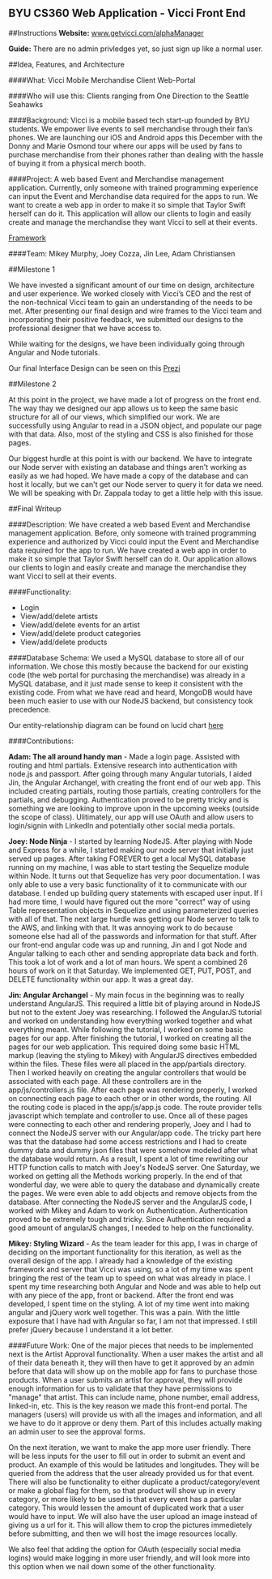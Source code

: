 BYU CS360 Web Application - Vicci Front End
-------------------------------------------

##Instructions
**Website:** www.getvicci.com/alphaManager

**Guide:** There are no admin privledges yet, so just sign up like a normal user.

##Idea, Features, and Architecture


####What: 
Vicci Mobile Merchandise Client Web-Portal

####Who will use this: 
Clients ranging from One Direction to the Seattle Seahawks

####Background:
 Vicci is a mobile based tech start-up founded by BYU students. We empower live events to sell merchandise through their fan’s phones. We are launching our iOS and Android apps this December with the Donny and Marie Osmond tour where our apps will be used by fans to purchase merchandise from their phones rather than dealing with the hassle of buying it from a physical merch booth. 

####Project: 
A web based Event and Merchandise management application. Currently, only someone with trained programming experience can input the Event and Merchandise data required for the apps to run. We want to create a web app in order to make it so simple that Taylor Swift herself can do it. This application will allow our clients to login and easily create and manage the merchandise they want Vicci to sell at their events. 

[Framework](http://prezi.com/fmcpz_xb-mhz/?utm_campaign=share&utm_medium=copy)


####Team:
Mikey Murphy, Joey Cozza, Jin Lee, Adam Christiansen

##Milestone 1

We have invested a significant amount of our time on design, architecture and user experience. We worked closely with Vicci’s CEO and the rest of the non-technical Vicci team to gain an understanding of the needs to be met.  After presenting our final design and wire frames to the Vicci team and incorporating their positive feedback, we submitted our designs to the professional designer that we have access to. 

While waiting for the designs, we have been individually going through Angular and Node tutorials.

Our final Interface Design can be seen on this [Prezi](http://prezi.com/ht31clpy510w/?utm_campaign=share&utm_medium=copy)

##Milestone 2

At this point in the project, we have made a lot of progress on the front end. The way thay we designed our app allows us to keep the same basic structure for all of our views, which simplified our work. We are successfully using Angular to read in a JSON object, and populate our page with that data. Also, most of the styling and CSS is also finished for those pages.  

Our biggest hurdle at this point is with our backend.  We have to integrate our Node server with existing an database and things aren't working as easily as we had hoped.  We have made a copy of the database and can host it locally, but we can't get our Node server to query it for data we need.  We will be speaking with Dr. Zappala today to get a little help with this issue.   



##Final Writeup

####Description: 
We have created a web based Event and Merchandise management application. Before, only someone with trained programming experience and authorized by Vicci could input the Event and Merchandise data required for the app to run. We have created a web app in order to make it so simple that Taylor Swift herself can do it. Our application allows our clients to login and easily create and manage the merchandise they want Vicci to sell at their events.

####Functionality: 
+ Login
+ View/add/delete artists
+ View/add/delete events for an artist
+ View/add/delete product categories
+ View/add/delete products


####Database Schema:
We used a MySQL database to store all of our information. We chose this mostly because the backend for our existing code (the web portal for purchasing the merchandise) was already in a MySQL database, and it just made sense to keep it consistent with the existing code.  From what we have read and heard, MongoDB would have been much easier to use with our NodeJS backend, but consistency took precedence. 

Our entity-relationship diagram can be found on lucid chart [here](http://www.lucidchart.com/invitations/accept/52aff6d2-c7b0-467d-ac1a-7e830a004ef4)

####Contributions:

**Adam: The all around handy man** - Made a login page. Assisted with routing and html partials. Extensive research into authentication with node.js and passport.  After going through many Angular tutorials, I aided Jin, the Angular Archangel, with creating the front end of our web app.  This included creating partials, routing those partials, creating controllers for the partials, and debugging. Authentication proved to be pretty tricky and is something we are looking to improve upon in the upcoming weeks (outside the scope of class).  Ulitimately, our app will use OAuth and allow users to login/signin with LinkedIn and potentially other social media portals.

**Joey: Node Ninja** - I started by learning NodeJS.  After playing with Node and Express for a while, I started making our node server that initially just served up pages.  After taking FOREVER to get a local MySQL database running on my machine, I was able to start testing the Sequelize module within Node. It turns out that Sequelize has very poor documentation.  I was only able to use a very basic functionality of it to communicate with our database.  I ended up building query statements with escaped user input. If I had more time, I would have figured out the more "correct" way of using Table representation objects in Sequelize and using parameterized queries with all of that. The next large hurdle was getting our Node server to talk to the AWS, and linking with that.  It was annoying work to do because someone else had all of the passwords and information for that stuff.  After our front-end angular code was up and running, Jin and I got Node and Angular talking to each other and sending appropriate data back and forth.  This took a lot of work and a lot of man hours.  We spent a combined 26 hours of work on it that Saturday. We implemented GET, PUT, POST, and DELETE functionality within our app.  It was a great day.     

**Jin: Angular Archangel** - My main focus in the beginning was to really understand AngularJS. This required a little bit of playing around in NodeJS but not to the extent Joey was researching. I followed the AngularJS tutorial and worked on understanding how everything worked together and what everything meant. While following the tutorial, I worked on some basic pages for our app. After finishing the tutorial, I worked on creating all the pages for our web application. This required doing some basic HTML markup (leaving the styling to Mikey) with AngularJS directives embedded within the files. These files were all placed in the app/partials directory. Then I worked heavily on creating the angular controllers that would be associated with each page. All these controllers are in the app/js/controllers.js file. After each page was rendering properly, I worked on connecting each page to each other or in other words, the routing. All the routing code is placed in the app/js/app.js code. The route provider tells javascript which template and controller to use. Once all of these pages were connecting to each other and rendering properly, Joey and I had to connect the NodeJS server with our Angular/app code. The tricky part here was that the database had some access restrictions and I had to create dummy data and dummy json files that were somehow modeled after what the database would return. As a result, I spent a lot of time rewriting our HTTP function calls to match with Joey's NodeJS server. One Saturday, we worked on getting all the Methods working properly. In the end of that wonderful day, we were able to query the database and dynamically create the pages. We were even able to add objects and remove objects from the database. After connecting the NodeJS server and the AngularJS code, I worked with Mikey and Adam to work on Authentication. Authentication proved to be extremely tough and tricky. Since Authentication required a good amount of angularJS changes, I needed to help on the functionality.

**Mikey: Styling Wizard** - As the team leader for this app, I was in charge of deciding on the important functionality for this iteration, as well as the overall design of the app.  I already had a knowledge of the existing framework and server that Vicci was using, so a lot of my time was spent bringing the rest of the team up to speed on what was already in place.  I spent my time researching both Angular and Node and was able to help out with any piece of the app, front or backend.  After the front end was developed, I spent time on the styling. A lot of my time went into making angular and jQuery work well together. This was a pain.  With the little exposure that I have had with Angular so far, I am not that impressed. I still prefer jQuery because I understand it a lot better.


####Future Work:
One of the major pieces that needs to be implemented next is the Artist Approval functionality. When a user makes the artist and all of their data beneath it, they will then have to get it approved by an admin before that data will show up on the mobile app for fans to purchase those products.  When a user submits an artist for approval, they will provide enough information for us to validate that they have permissions to "manage" that artist. This can include name, phone number, email address, linked-in, etc. This is the key reason we made this front-end portal.  The managers (users) will provide us with all the images and information, and all we have to do it approve or deny them. Part of this includes actually making an admin user to see the approval forms.

On the next iteration, we want to make the app more user friendly.  There will be less inputs for the user to fill out in order to submit an event and product.  An example of this would be latitudes and longitudes. They will be queried from the address that the user already provided us for that event. There will also be functionality to either duplicate a product/category/event or make a global flag for them, so that product will show up in every category, or more likely to be used is that every event has a particular category.  This would lessen the amount of duplicated work that a user would have to input. We will also have the user upload an image instead of giving us a url for it.  This will allow them to crop the pictures immedietely before submitting, and then we will host the image resources locally.    

We also feel that adding the option for OAuth (especially social media logins) would make logging in more user friendly, and will look more into this option when we nail down some of the other functionality. 



